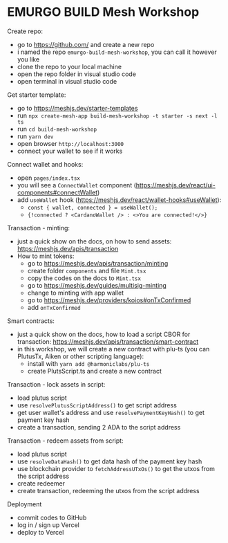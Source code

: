 # EMURGO BUILD Mesh Workshop

Create repo:
- go to https://github.com/ and create a new repo
- i named the repo `emurgo-build-mesh-workshop`, you can call it however you like
- clone the repo to your local machine
- open the repo folder in visual studio code
- open terminal in visual studio code

Get starter template:
- go to https://meshjs.dev/starter-templates
- run `npx create-mesh-app build-mesh-workshop -t starter -s next -l ts`
- run `cd build-mesh-workshop`
- run `yarn dev`
- open browser `http://localhost:3000`
- connect your wallet to see if it works

Connect wallet and hooks:
- open `pages/index.tsx`
- you will see a `ConnectWallet` component (https://meshjs.dev/react/ui-components#connectWallet)
- add `useWallet` hook (https://meshjs.dev/react/wallet-hooks#useWallet):
  - `const { wallet, connected } = useWallet();`
  - `{!connected ? <CardanoWallet /> : <>You are connected!</>}`

Transaction - minting:
- just a quick show on the docs, on how to send assets: https://meshjs.dev/apis/transaction
- How to mint tokens:
  - go to https://meshjs.dev/apis/transaction/minting
  - create folder `components` and file `Mint.tsx`
  - copy the codes on the docs to `Mint.tsx`
  - go to https://meshjs.dev/guides/multisig-minting
  - change to minting with app wallet
  - go to https://meshjs.dev/providers/koios#onTxConfirmed
  - add `onTxConfirmed`

Smart contracts:
- just a quick show on the docs, how to load a script CBOR for transaction: https://meshjs.dev/apis/transaction/smart-contract
- in this workshop, we will create a new contract with plu-ts (you can PlutusTx, Aiken or other scripting language):
  - install with `yarn add @harmoniclabs/plu-ts`
  - create PlutsScript.ts and create a new contract

Transaction - lock assets in script:
- load plutus script
- use `resolvePlutusScriptAddress()` to get script address
- get user wallet's address and use `resolvePaymentKeyHash()` to get payment key hash
- create a transaction, sending 2 ADA to the script address

Transaction - redeem assets from script:
- load plutus script
- use `resolveDataHash()` to get data hash of the payment key hash
- use blockchain provider to `fetchAddressUTxOs()` to get the utxos from the script address
- create redeemer
- create transaction, redeeming the utxos from the script address

Deployment
- commit codes to GitHub
- log in / sign up Vercel
- deploy to Vercel
